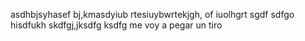 asdhbjsyhasef bj,kmasdyiub rtesiuybwrtekjgh, of iuolhgrt sgdf
sdfgo hisdfukh  skdfgj,jksdfg ksdfg me voy a pegar un tiro
